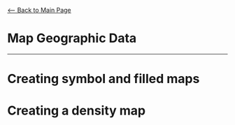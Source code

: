 [<-- Back to Main Page](README.md)
# Map Geographic Data
<hr>

# Creating symbol and filled maps<a name="1"></a>
# Creating a density map<a name="2"></a>
